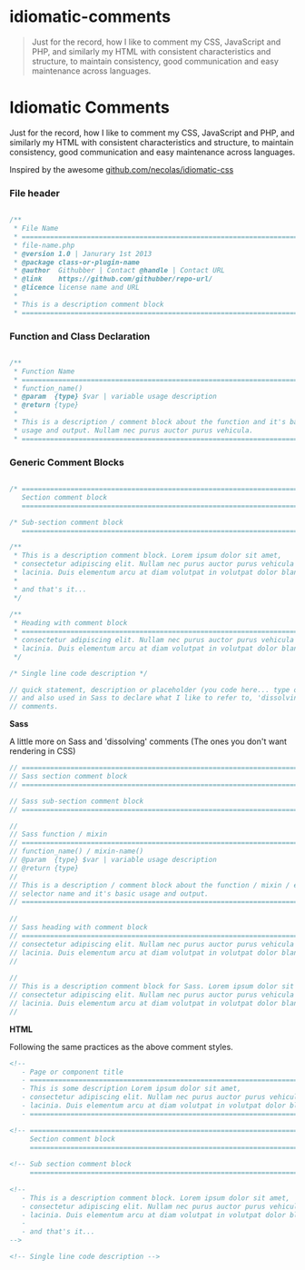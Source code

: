 # idiomatic-comments

> Just for the record, how I like to comment my CSS, JavaScript and PHP, and similarly my HTML with consistent characteristics and structure, to maintain consistency, good communication and easy maintenance across languages.

# Idiomatic Comments

Just for the record, how I like to comment my CSS, JavaScript and PHP, and similarly my HTML with consistent characteristics and structure, to maintain consistency, good communication and easy maintenance across languages.

Inspired by the awesome [github.com/necolas/idiomatic-css](https://github.com/necolas/idiomatic-css)

### File header

```javascript

/** 
 * File Name
 * ========================================================================
 * file-name.php
 * @version 1.0 | Janurary 1st 2013
 * @package class-or-plugin-name
 * @author  Githubber | Contact @handle | Contact URL
 * @link    https://github.com/githubber/repo-url/
 * @licence license name and URL
 *
 * This is a description comment block
 * ======================================================================== */ 

```

### Function and Class Declaration

```javascript

/** 
 * Function Name
 * ========================================================================
 * function_name()
 * @param  {type} $var | variable usage description
 * @return {type}
 * 
 * This is a description / comment block about the function and it's basic 
 * usage and output. Nullam nec purus auctor purus vehicula.
 * ======================================================================== */ 

```

### Generic Comment Blocks

```javascript

/* ========================================================================
   Section comment block
   ======================================================================== */

/* Sub-section comment block
   ======================================================================== */

/**
 * This is a description comment block. Lorem ipsum dolor sit amet, 
 * consectetur adipiscing elit. Nullam nec purus auctor purus vehicula 
 * lacinia. Duis elementum arcu at diam volutpat in volutpat dolor blandit.
 *
 * and that's it...
 */ 
 
/**
 * Heading with comment block
 * ========================================================================
 * consectetur adipiscing elit. Nullam nec purus auctor purus vehicula 
 * lacinia. Duis elementum arcu at diam volutpat in volutpat dolor blandit.
 */ 

/* Single line code description */

// quick statement, description or placeholder (you code here... type of thing)
// and also used in Sass to declare what I like to refer to, 'dissolving' 
// comments.

```

**Sass**

A little more on Sass and 'dissolving' comments (The ones you don't want rendering in CSS)

```scss
// ========================================================================
// Sass section comment block
// ======================================================================== /

// Sass sub-section comment block
// ======================================================================== /

//
// Sass function / mixin
// ========================================================================
// function_name() / mixin-name()
// @param  {type} $var | variable usage description
// @return {type}
// 
// This is a description / comment block about the function / mixin / extend 
// selector name and it's basic usage and output.
// ======================================================================== / 
   
//
// Sass heading with comment block
// ========================================================================
// consectetur adipiscing elit. Nullam nec purus auctor purus vehicula 
// lacinia. Duis elementum arcu at diam volutpat in volutpat dolor blandit.
// 
   
//
// This is a description comment block for Sass. Lorem ipsum dolor sit amet, 
// consectetur adipiscing elit. Nullam nec purus auctor purus vehicula 
// lacinia. Duis elementum arcu at diam volutpat in volutpat dolor blandit.
//

```

**HTML**

Following the same practices as the above comment styles.

```html
<!--
   - Page or component title
   - ========================================================================
   - This is some description Lorem ipsum dolor sit amet, 
   - consectetur adipiscing elit. Nullam nec purus auctor purus vehicula 
   - lacinia. Duis elementum arcu at diam volutpat in volutpat dolor blandit.
   - ======================================================================== -->

<!-- ========================================================================
     Section comment block
     ======================================================================== -->
   
<!-- Sub section comment block
     ======================================================================== -->
     
<!--
   - This is a description comment block. Lorem ipsum dolor sit amet, 
   - consectetur adipiscing elit. Nullam nec purus auctor purus vehicula 
   - lacinia. Duis elementum arcu at diam volutpat in volutpat dolor blandit.
   -
   - and that's it...
--> 

<!-- Single line code description -->

```

